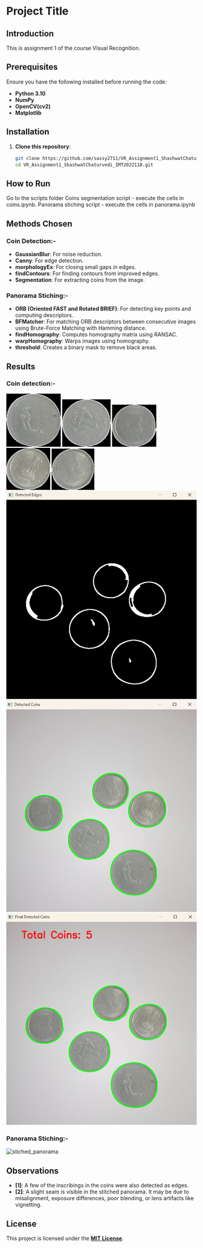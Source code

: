 # Project Title

## Introduction
This is assignment 1 of the course Visual Recognition.

## Prerequisites
Ensure you have the following installed before running the code:
- **Python 3.10**
- **NumPy**
- **OpenCV(cv2)**
- **Matplotlib**

## Installation
1. **Clone this repository**:
   ```sh
   git clone https://github.com/sassy2711/VR_Assignment1_ShashwatChaturvedi_IMT2022118.git
   cd VR_Assignment1_ShashwatChaturvedi_IMT2022118.git
   ```
## How to Run
Go to the scripts folder
Coins segmentation script - execute the cells in coins.ipynb.
Panorama stiching script - execute the cells in panorama.ipynb

## Methods Chosen

### Coin Detection:-
- **GaussianBlur**: For noise reduction.
- **Canny**: For edge detection.
- **morphologyEx**: For closing small gaps in edges.
- **findContours**: For finding contours from improved edges.
- **Segmentation**: For extracting coins from the image.

### Panorama Stiching:-
- **ORB (Oriented FAST and Rotated BRIEF)**: For detecting key points and computing descriptors.
- **BFMatcher**: For matching ORB descriptors between consecutive images using Brute-Force Matching with Hamming distance.
- **findHomography**: Computes homography matrix using RANSAC.
- **warpHomography**: Warps images using homography.
- **threshold**: Creates a binary mask to remove black areas.

## Results

### Coin detection:-
![coin1](output_images/coins/coin_1.png)
![coin2](output_images/coins/coin_2.png)
![coin3](output_images/coins/coin_3.png)
![coin4](output_images/coins/coin_4.png)
![coin5](output_images/coins/coin_5.png)
![detected_edges](output_images/coins/detected_edges.jpeg)
![edges_overlayed_on_coins](output_images/coins/edges_overlayed_on_coins.jpeg)
![total_coins](output_images/coins/total_coins.jpeg)

### Panorama Stiching:-
![stiched_panorama](output_images/panorama/stitched_panorama.jpeg)

## Observations
- **[1]**: A few of the inscribings in the coins were also detected as edges.
- **[2]**: A slight seam is visible in the stitched panorama. It may be due to misalignment, exposure differences, poor blending, or lens artifacts like vignetting.

## License
This project is licensed under the **[MIT License](LICENSE)**.

